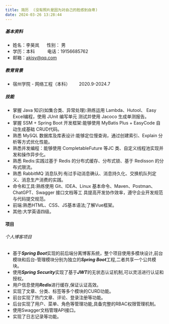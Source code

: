 ```yaml
---
title: 简历  (没有照片是因为对自己的脸感到自卑)
date: 2024-03-26 13:28:44
---
```

##### 基本资料
- 姓名：李昊岚&nbsp;&nbsp; &nbsp; &nbsp;性别： 男
- 学历：本科&nbsp; &nbsp; &nbsp;&nbsp; &nbsp; &nbsp;电话：19156685762
- 邮箱：akisy@qq.com  

##### 教育背景
- 宿州学院 - 网络工程（本科） &nbsp; &nbsp; &nbsp; 2020.9-2024.7
##### 技能
- 掌握 Java 知识(如集合类、异常处理):熟练运用 Lambda、Hutool、 Easy Excel编程，使用 JUnit 编写单元 测试并使用 Jacoco 生成单测报告。
- 掌握 SSM + Spring Boot 开发框架:能够使用 MyBatis Plus + EasyCode 自动生成基础 CRUD代码。
- 熟悉 MySQL 数据库及库表设计:能够定位慢查询，通过创建索引、Explain 分析等方式优化性能。
- 熟悉并发编程：能够使用 CompletableFuture 等JC 类、自定义线程池实现并发和操作异步化。
- 熟悉 Redis:实践过基于 Redis 的分布式缓存、分布式锁、基于 Redisson 的分布式限流。
- 熟悉 RabbitMQ 消息队列:有过手动消息确认、消息持久化、交换机队列定义、消息生产消费的实践。 
- 命令和工具:熟练使用 Git、IDEA、Linux 基本命令、Maven、Postman、ChatGPT、Swagger 接口文档等工 具提高开发协作效率，遵守企业开发规范与代码提交规范。
- 前端:熟悉HTML、CSS、JS基本语法;了解Vue框架。
- 其他:大学英语四级。
#### 项目
###### 个人博客项目 
- 基于***Spring Boot***实现的前后端分离博客系统，整个项目使用多模块设计,前台模块和后台-管理模块分别为独立的***Spring Boot***工程,二者共享一个公共模块。
- 使用***Spring Security***实现了基于***JWT***的无状态认证机制,可以灵活进行认证和授权。 
- 用户信息使用***Redis***进行缓存,保证认证高效。
- 实现了文章、分类、标签等多个模块的CURD功能。
- 前台实现了热门文章、评论、登录注册等功能。
- 后台实现了用户、菜单、角色等管理功能,具备完整的RBAC权限管理机制。
- 使用Swagger文档管理API接口。
- 实现了日志记录等功能。